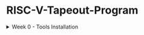 # RISC-V-Tapeout-Program
<details>
<summary> Week 0 - Tools Installation </summary>
  <br>
<p>  In this VLSI System Design (VSD) program, setting up a development environment involves installing a suite of open-source Electronic Design Automation (EDA) tools. These tools are crucial for the various stages of the VLSI design flow, including Synthesis, Simulation, and Physical Design. First, install Oracle VirtualBox and set up an Ubuntu virtual machine, then proceed to install essential open-source tools:
</p>
  <ol>
  <li>Yosys</li>
  <li>lverilog</li>
  <li>gtkwave</li>
</ol>
  <h2> </h2>
  <h2>Yosys – Yosys Open Synthesis Suite</h2>
<p>
 <pre>$ git clone https://github.com/YosysHQ/yosys.git 
$ cd yosys 
$ sudo apt install make # (If make is not installed please install it) 
$ sudo apt-get install build-essential clang bison flex \ 
  libreadline-dev gawk tcl-dev libffi-dev git \ 
  graphviz xdot pkg-config python3 libboost-system-dev \ 
  libboost-python-dev libboost-filesystem-dev zlib1g-dev 
$ make 
$ sudo make install </pre>
  </p>
  <h2> </h2>
   <h2>Iverilog</h2>
  Steps to install IVerilog
  <p>
    <pre>sudo apt-get update
sudo apt-get install iverilog     </pre>
  </p>
  <h2> </h2>
  <h2>gtkwave</h2>
  Steps to install gtkwave
  <p>
    <pre>sudo apt-get update
sudo apt-get install iverilog    </pre>
</p>
  </details>
